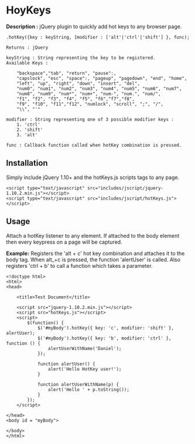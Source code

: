 HoyKeys
=======

**Description :** jQuery plugin to quickly add hot keys to any browser page.


    .hotKey({key : keyString, [modifier : ['alt'|'ctrl'|'shift'] }, func);

    Returns : jQuery

    keyString : String representing the key to be registered.
    Available Keys :

        "backspace","tab", "return", "pause":,
        "capslock", "esc", "space":, "pageup", "pagedown", "end", "home",
        "left", "up", "right", "down", "insert", "del",
        "num0", "num1", "num2", "num3", "num4", "num5", "num6", "num7",
        "num8", "num9", "num*", "num+", "num-", "num.", "num/",
        "f1", "f2", "f3", "f4", "f5", "f6","f7","f8",
        "f9", "f10", "f11","f12", "numlock", "scroll", ";", "/",
        "\\", "'"

    modifier : String representing one of 3 possible modifier keys : 
        1. 'ctrl'
        2. 'shift'
        3. 'alt'

    func : Callback function called when hotKey combination is pressed.



Installation
-------------

Simply include jQuery 1.10+ and the hotKeys.js scripts tags to any page.


    <script type="text/javascript" src="includes/jscript/jquery-1.10.2.min.js"></script>
    <script type="text/javascript" src="includes/jscript/hotKeys.js"></script>




Usage
-----
Attach a hotKey listener to any element.  If attached to the body element then every keypress on a page will be captured.

**Example:**
Registers the 'alt + c' hot key combination and attaches it to the body tag.  When alt_+c is pressed, the function 'alertUser' is called. Also registers 'ctrl + b' to call a function which takes a parameter.



    <!doctype html>
    <html>
    <head>

        <title>Test Document</title>

        <script src="jquery-1.10.2.min.js"></script>
        <script src="hotKeys.js"></script>
        <script>
            $(function() {
                $('#myBody').hotKey({ key: 'c', modifier: 'shift' }, alertUser);
                $('#myBody').hotKey({ key: 'b', modifier: 'ctrl' }, function () {
                    alertUserWithName('Daniel');
                });
    
                function alertUser() {
                    alert('Hello HotKey user!');
                }
                   
                function alertUserWithName(p) {
                    alert('Hello ' + p.toString());
                }    
            });
        </script>  

    </head>
    <body id = "myBody">
       
    </body>
    </html>


